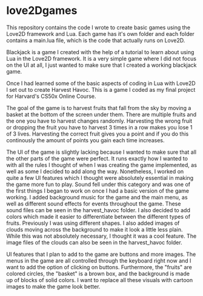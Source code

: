 # love2Dgames
This repository contains the code I wrote to create basic games using the Love2D framework and Lua. Each game has it's own folder and each folder contains a main.lua file, which is the code that actually runs on Love2D. 

Blackjack is a game I created with the help of a tutorial to learn about using Lua in the Love2D framework. It is a very simple game where I did not focus on the UI at all, I just wanted to make sure that I created a working blackjack game. 

Once I had learned some of the basic aspects of coding in Lua with Love2D I set out to create Harvest Havoc. This is a game I coded as my final project for Harvard's CS50x Online Course. 

The goal of the game is to harvest fruits that fall from the sky by moving a basket at the bottom of the screen under them. There are multiple fruits and the one you have to harvest changes randomly. Harvesting the wrong fruit or dropping the fruit you have to harvest 3 times in a row makes you lose 1 of 3 lives. Harvesting the correct fruit gives you a point and if you do this continously the amount of points you gain each time increases.

The UI of the game is slightly lacking because I wanted to make sure that all the other parts of the game were perfect. It runs exactly how I wanted to with all the rules I thought of when I was creating the game implemented, as well as some I decided to add along the way. Nonetheless, I worked on quite a few UI features which I thought were absolutely essential in making the game more fun to play. Sound fell under this category and was one of the first things I began to work on once I had a basic version of the game working. I added background music for the game and the main menu, as well as different sound effects for events throughout the game. These sound files can be seen in the harvest_havoc folder. I also decided to add colors which made it easier to differentiate between the different types of fruits. Previously I was using different shapes. I also added images of clouds moving across the background to make it look a little less plain. While this was not absolutely necessary, I thought it was a cool feature. The image files of the clouds can also be seen in the harvest_havoc folder.

UI features that I plan to add to the game are buttons and more images. The menus in the game are all controlled through the keyboard right now and I want to add the option of clicking on buttons. Furthermore, the "fruits" are colored circles, the "basket" is a brown box, and the background is made up of blocks of solid colors. I want to replace all these visuals with cartoon images to make the game look better. 
